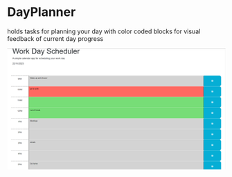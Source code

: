 # DayPlanner
holds tasks for planning your day with color coded blocks for visual feedback of current day progress

![DayPlanner Screenshot](screenshot.png)
